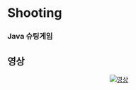 # Shooting
### Java 슈팅게임

## 영상
<div align=center>
  
  [![영상](https://img.youtube.com/vi/aUuu-QS_bL8/0.jpg)](https://www.youtube.com/watch?v=aUuu-QS_bL8)

</div>
